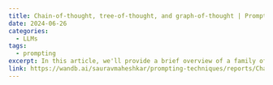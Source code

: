 ```yaml
---
title: Chain-of-thought, tree-of-thought, and graph-of-thought | Prompting techniques explained
date: 2024-06-26
categories:
  - LLMs
tags:
  - prompting
excerpt: In this article, we'll provide a brief overview of a family of prompting techniques starting with chain-of-thought (CoT), modifying to enable tree search using tree-of-thought (ToT) and then finally generalizing it using graph-of-thought (GoT) prompting.
link: https://wandb.ai/sauravmaheshkar/prompting-techniques/reports/Chain-of-thought-tree-of-thought-and-graph-of-thought-Prompting-techniques-explained---Vmlldzo4MzQwNjMx
---
```

